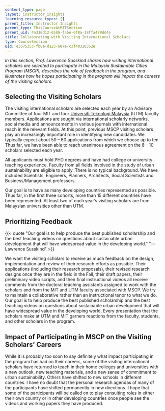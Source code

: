```yaml
---
content_type: page
layout: instructor_insights
learning_resource_types: []
parent_title: Instructor Insights
parent_type: ThisCourseAtMITSection
parent_uid: 4a316d12-6586-fabe-6f8a-18ffa478dd4a
title: Collaborating with Visiting International Scholars
type: CourseSection
uid: e357535c-fb8a-d125-607e-c3f40310362e
---
```


_In this section, Prof. Lawrence Susskind shares how visiting international scholars are selected to participate in the Malaysia Sustainable Cities Program (MSCP), describes the role of feedback in the program, and illustrates how he hopes participating in the program will impact the careers of the visiting scholars._

Selecting the Visiting Scholars
-------------------------------

The visiting international scholars are selected each year by an Advisory Committee of four MIT and four [Universiti Teknologi Malaysia](http://www.utm.my/) (UTM) faculty members. Applications are sought via international scholarly networks, social media and announcements in various journals with international reach in the relevant fields. At this point, previous MSCP visiting scholars play an increasingly important role in identifying new candidates. We typically expect about 50 – 60 applications from which we choose up to ten. Thus far, we have been able to reach unanimous agreement on the 8 – 10 scholars selected each year.

All applicants must hold PHD degrees and have had college or university teaching experience. Faculty from all fields involved in the study of urban sustainability are eligible to apply. There is no typical background. We have included Scientists, Engineers, Planners, Architects, Social Scientists and Business/Management professors.

Our goal is to have as many developing countries represented as possible. Thus far, in the first three cohorts, more than 15 different countries have been represented. At least two of each year’s visiting scholars are from Malaysian universities other than UTM.

Prioritizing Feedback
---------------------

{{< quote "Our goal is to help produce the best published scholarship and the best teaching videos on questions about sustainable urban development that will have widespread value in the developing world." "— Lawrence Susskind" >}}

We want the visiting scholars to receive as much feedback on the design, implementation and review of their research efforts as possible. Their applications (including their research proposals), their revised research designs once they are in the field in the Fall, their draft papers, their preliminary video scripts, and their final instructional videos all receive comments from the doctoral teaching assistants assigned to work with the scholars and from the MIT and UTM faculty associated with MSCP. We try to maintain a collaborative rather than an instructional tenor to what we do. Our goal is to help produce the best published scholarship and the best teaching videos on questions about sustainable urban development that will have widespread value in the developing world. Every presentation that the scholars make at UTM and MIT garners reactions from the faculty, students, and other scholars in the program.

Impact of Participating in MSCP on the Visiting Scholars’ Careers
-----------------------------------------------------------------

While it is probably too soon to say definitely what impact participating in the program has had on their careers, some of the visiting international scholars have returned to teach in their home colleges and universities with a new outlook, new teaching materials, and a new sense of commitment to urban sustainability. Others have shifted to new schools in different countries. I have no doubt that the personal research agendas of many of the participants have shifted permanently in new directions. I hope that some of the participants will be called on to play consulting roles in either their own country or in other developing countries once people see the videos and working papers they have produced.